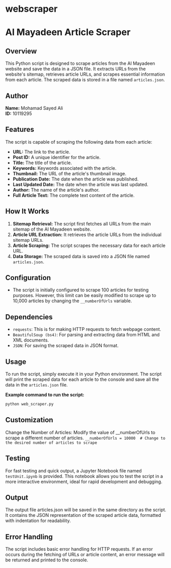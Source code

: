 # webscraper
# Al Mayadeen Article Scraper

## Overview

This Python script is designed to scrape articles from the Al Mayadeen website and save the data in a JSON file. It extracts URLs from the website's sitemap, retrieves article URLs, and scrapes essential information from each article. The scraped data is stored in a file named `articles.json`.

## Author

**Name:** Mohamad Sayed Ali  
**ID:** 10119295

## Features

The script is capable of scraping the following data from each article:

- **URL:** The link to the article.
- **Post ID:** A unique identifier for the article.
- **Title:** The title of the article.
- **Keywords:** Keywords associated with the article.
- **Thumbnail:** The URL of the article's thumbnail image.
- **Publication Date:** The date when the article was published.
- **Last Updated Date:** The date when the article was last updated.
- **Author:** The name of the article's author.
- **Full Article Text:** The complete text content of the article.

## How It Works

1. **Sitemap Retrieval:** The script first fetches all URLs from the main sitemap of the Al Mayadeen website.
2. **Article URL Extraction:** It retrieves the article URLs from the individual sitemap URLs.
3. **Article Scraping:** The script scrapes the necessary data for each article URL.
4. **Data Storage:** The scraped data is saved into a JSON file named `articles.json`.

## Configuration

- The script is initially configured to scrape 100 articles for testing purposes. However, this limit can be easily modified to scrape up to 10,000 articles by changing the `__numberOfUrls` variable.

## Dependencies

- `requests`: This is for making HTTP requests to fetch webpage content.
- `BeautifulSoup (bs4)`: For parsing and extracting data from HTML and XML documents.
- `JSON`: For saving the scraped data in JSON format.

## Usage

To run the script, simply execute it in your Python environment. The script will print the scraped data for each article to the console and save all the data in the `articles.json` file.

**Example command to run the script:**  
```bash
python web_scraper.py
```

## Customization
Change the Number of Articles: Modify the value of __numberOfUrls to scrape a different number of articles.
`__numberOfUrls = 10000  # Change to the desired number of articles to scrape`

## Testing
For fast testing and quick output, a Jupyter Notebook file named `testUnit.ipynb` is provided. This notebook allows you to test the script in a more interactive environment, ideal for rapid development and debugging.

## Output
The output file articles.json will be saved in the same directory as the script. It contains the JSON representation of the scraped article data, formatted with indentation for readability.

## Error Handling
The script includes basic error handling for HTTP requests. If an error occurs during the fetching of URLs or article content, an error message will be returned and printed to the console.

